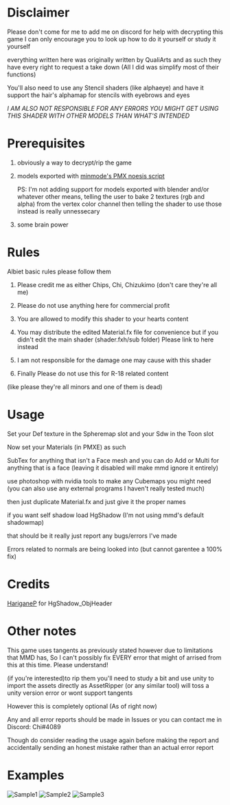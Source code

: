 # Disclaimer

Please don't come for me to add me on discord for help with decrypting this game I can only encourage you to look up how to do it yourself or study it yourself

everything written here was originally written by QualiArts and as such they have every right to request a take down (All I did was simplify most of their functions)


You'll also need to use any Stencil shaders (like alphaeye) and have it support the hair's alphamap for stencils with eyebrows and eyes

*I AM ALSO NOT RESPONSIBLE FOR ANY ERRORS YOU MIGHT GET USING THIS SHADER WITH OTHER MODELS THAN WHAT'S INTENDED*


# Prerequisites
1) obviously a way to decrypt/rip the game
2) models exported with [minmode's PMX noesis script](https://www.deviantart.com/minmode/art/Update-1-6-Noesis-PMX-VMD-export-809252773)

    PS: I'm not adding support for models exported with blender and/or whatever other means, telling the user to bake 2 textures (rgb and alpha) from the vertex color channel then telling the shader to use those instead is really unnessecary
    
    
4) some brain power

# Rules

Albiet basic rules please follow them

1) Please credit me as either Chips, Chi, Chizukimo (don't care they're all me)

2) Please do not use anything here for commercial profit

3) You are allowed to modify this shader to your hearts content

4) You may distribute the edited Material.fx file for convenience but if you didn't edit the main shader (shader.fxh/sub folder) Please link to here instead

5) I am not responsible for the damage one may cause with this shader

6) Finally Please do not use this for R-18 related content

(like please they're all minors and one of them is dead)

# Usage

Set your Def texture in the Spheremap slot and your Sdw in the Toon slot

Now set your Materials (in PMXE) as such

SubTex for anything that isn't a Face mesh and you can do Add or Multi for anything that is a face (leaving it disabled will make mmd ignore it entirely)

use photoshop with nvidia tools to make any Cubemaps you might need (you can also use any external programs I haven't really tested much)

then just duplicate Material.fx and just give it the proper names

if you want self shadow load HgShadow (I'm not using mmd's default shadowmap)

that should be it really just report any bugs/errors I've made

Errors related to normals are being looked into (but cannot garentee a 100% fix)
# Credits

[HariganeP](https://seiga.nicovideo.jp/seiga/im4112225) for HgShadow_ObjHeader

# Other notes

This game uses tangents as previously stated however due to limitations that MMD has, So I can't possibly fix EVERY error that might of arrised from this at this time. Please understand!

(if you're interested)to rip them you'll need to study a bit and use unity to import the assets directly as AssetRipper (or any similar tool) will toss a unity version error or wont support tangents


However this is completely optional (As of right now)



Any and all error reports should be made in Issues or you can contact me in Discord: Chi#4089

Though do consider reading the usage again before making the report and accidentally sending an honest mistake rather than an actual error report

# Examples
![Sample1](https://user-images.githubusercontent.com/105132829/189573418-5c56788d-60e9-48dc-b118-15f8ff63a926.png)
![Sample2](https://user-images.githubusercontent.com/105132829/189573443-e88dc231-a9ed-4b88-aa7f-fb6bc8eebef5.png)
![Sample3](https://user-images.githubusercontent.com/105132829/189573459-9c505e28-c372-482c-be6b-58fba47447b0.png)

